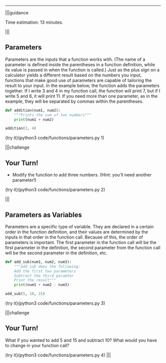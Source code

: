 ----------

|||guidance

Time estimation: 13 minutes.

|||

## Parameters

Parameters are the inputs that a function works with. (The name of a parameter is defined inside the parentheses in a function definition, while its value is passed in when the function is called.) Just as the plus sign on a calculator yields a different result based on the numbers you input, functions that make good use of parameters are capable of tailoring the result to your input. In the example below, the function adds the parameters together. If I write 3 and 4 in my function call, the function will print 7, but if I write 5 and 6, it will print 11. If you need more than one parameter, as in the example, they will be separated by commas within the parentheses.

```python
def addition(num1, num2):
    """Prints the sum of two numbers"""
    print(num1 + num2)

addition(3, 4)
```

{try it}(python3 code/functions/parameters.py 1)

|||challenge
## Your Turn!
* Modify the function to add three numbers. (Hint: you'll need another parameter!)

{try it}(python3 code/functions/parameters.py 2)

|||


## Parameters as Variables

Parameters are a specific type of variable. They are declared in a certain order in the function definition, and their values are determined by the inputs in that order in the function call. Because of this, the order of parameters is important. The first parameter in the function call will be the first parameter in the definition, the second parameter from the function call will be the second parameter in the definition, etc.

```python
def add_sub(num1, num2, num3):
    """add_sub does the following:
    Add the first two parameters
    Subtract the third paramter
    Print the result"""
    print(num1 + num2 - num3)

add_sub(5, 10, 15)
```

{try it}(python3 code/functions/parameters.py 3)

|||challenge
## Your Turn!
What if you wanted to add 5 and 15 and subtract 10? What would you have to change in your function call?

{try it}(python3 code/functions/parameters.py 4)
|||



